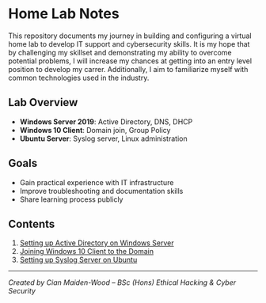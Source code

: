 # Home Lab Notes

This repository documents my journey in building and configuring a virtual home lab to develop IT support and cybersecurity skills. It is my hope that by challenging my skillset and demonstrating my ability to overcome potential problems, I will increase my chances at getting into an entry level position to develop my carrer. Additionally, I aim to familiarize myself with common technologies used in the industry. 

## Lab Overview
- **Windows Server 2019**: Active Directory, DNS, DHCP
- **Windows 10 Client**: Domain join, Group Policy
- **Ubuntu Server**: Syslog server, Linux administration

## Goals
- Gain practical experience with IT infrastructure
- Improve troubleshooting and documentation skills
- Share learning process publicly

## Contents
1. [Setting up Active Directory on Windows Server](01-ad-ds-setup.md)
2. [Joining Windows 10 Client to the Domain](02-join-win10.md)
3. [Setting up Syslog Server on Ubuntu](03-ubuntu-syslog.md)

---
*Created by Cian Maiden-Wood – BSc (Hons) Ethical Hacking & Cyber Security*
